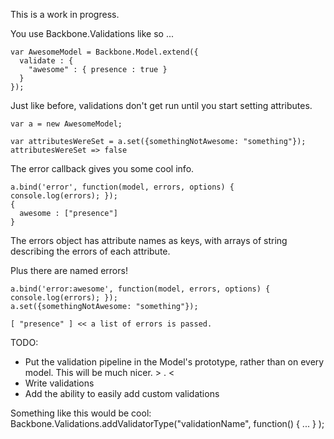 This is a work in progress.

You use Backbone.Validations like so ...

    var AwesomeModel = Backbone.Model.extend({
      validate : {
        "awesome" : { presence : true }
      }
    });

Just like before, validations don't get run until you start setting attributes.

    var a = new AwesomeModel;
    
    var attributesWereSet = a.set({somethingNotAwesome: "something"});
    attributesWereSet => false

The error callback gives you some cool info.

    a.bind('error', function(model, errors, options) { console.log(errors); });
    {
      awesome : ["presence"] 
    }

The errors object has attribute names as keys, 
with arrays of string describing the errors of each attribute.

Plus there are named errors!

    a.bind('error:awesome', function(model, errors, options) { console.log(errors); });
    a.set({somethingNotAwesome: "something"});

    [ "presence" ] << a list of errors is passed.

TODO:
- Put the validation pipeline in the Model's prototype, rather than on every model. This will be much nicer. > . <
- Write validations
- Add the ability to easily add custom validations

Something like this would be cool:
  Backbone.Validations.addValidatorType("validationName", function() { ... } );
